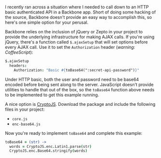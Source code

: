 I recently ran across a situation where I needed to call down to an HTTP basic authenticated API in a Backbone app. Short of doing some hacking of the source, Backbone doesn't provide an easy way to accomplish this, so here's one simple option for your perusal.

Backbone relies on the inclusion of jQuery or Zepto in your project to provide the underlying infrastructure for making AJAX calls. If you're using jQuery, there's a function called `$.ajaxSetup` that will set options before every AJAX call. Use it to set the `Authorization` header (_warning: CoffeeScript_):

``` coffee
$.ajaxSetup
  headers:
    Authorization: "Basic #{toBase64(":secret-api-password")}"
```

Under HTTP basic, both the user and password need to be base64 encoded before being sent along to the server. JavaScript doesn't provide utilities to handle that out of the box, so the `toBase64` function above needs to be implemented to get this example running.

A nice option is [CryptoJS](http://code.google.com/p/crypto-js/). Download the package and include the following files in your project:

* `core.js`
* `enc-base64.js`

Now you're ready to implement `toBase64` and complete this example:

``` coffee
toBase64 = (str) ->
  words = CryptoJS.enc.Latin1.parse(str)
  CryptoJS.enc.Base64.stringify(words)
```
